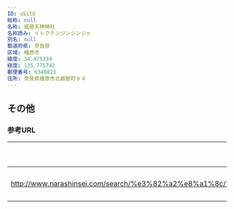 ```yaml
---
ID: uSitU
総称: null
名称: 威徳天神神社
名称読み: イトクテンジンジンジャ
別名: null
都道府県: 奈良県
区域: 橿原市
緯度: 34.475334
経度: 135.775742
郵便番号: 6340823
住所: 奈良県橿原市北越智町９４
---
```


## その他

### 参考URL

| URL                                                                                                          | 説明   |
| ------------------------------------------------------------------------------------------------------------ | ------ |
| http://www.narashinsei.com/search/%e3%82%a2%e8%a1%8c/%e5%a8%81%e5%be%b3%e5%a4%a9%e7%a5%9e%e7%a5%9e%e7%a4%be/ | 神社庁 |
